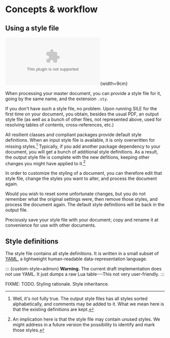 # Concepts & workflow

## Using a style file

![The resilient styling workflow.](styling/workflow.dot){width=9cm}

When processing your master document, you can provide a style file for it,
going by the same name, and the extension `.sty`.

If you don't have such a style file, no problem. Upon running SILE
for the first time on your document, you obtain, besides the usual PDF,
an output style file (as well as a bunch of other files, not represented
above, used for resolving tables of contents, cross-references, etc.)

All resilient classes and compliant packages provide default style
definitions. When an input style file is available, it is only
overwritten for missing styles.[^basics-overwrite-styles]
Typically, if you add another package dependency to your document,
you will get a bunch of additional style definitions. As a result,
the output style file is complete with the new defitions, keeping
other changes you might have applied to it.[^basics-unused-styles]

In order to customize the styling of a document, you can therefore
edit that style file, change the styles you want to alter,
and process the document again.

Would you wish to reset some unfortunate changes,
but you do not remember what the original settings were,
then remove those styles, and process the document again.
The default style definitions will be back in the output file.

Preciously save your style file with your document; copy and
rename it at convenience for use with other documents.

[^basics-overwrite-styles]: Well, it's not fully true. The
output style files has all styles sorted alphabetically,
and comments may be added to it. What we mean here is that
the existing definitions are kept.

[^basics-unused-styles]: An implication here is that the style
file may contain unused styles. We might address in a future
version the possibility to identify and mark those styles.

## Style definitions

The style file contains all style definitions. It is written
in a small subset of [YAML](https://en.wikipedia.org/wiki/YAML),
a lightweight human-readable data-representation language.

::: {custom-style=admon}
**Warning.** The current draft implementation does not use YAML.
It just dumps a raw Lua table---This not very user-friendly.
:::

FIXME: TODO. Styling rationale. Style inheritance.
